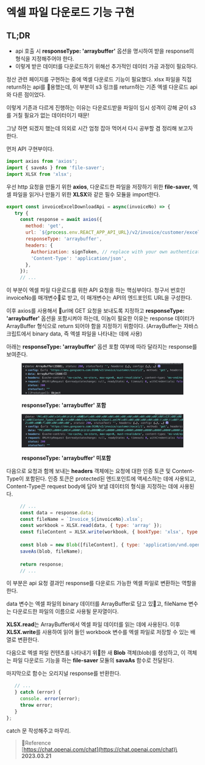 # 엑셀 파일 다운로드 기능 구현

## TL;DR

* api 호출 시 **responseType: 'arraybuffer'** 옵션을 명시하여 받을 response의 형식을 지정해주어야 한다.
* 이렇게 받은 데이터를 다운로드하기 위해선 추가적인 데이터 가공 과정이 필요하다.

정산 관련 페이지를 구현하는 중에 엑셀 다운로드 기능이 필요했다. xlsx 파일을 직접 return하는 api를 용했는데, 이 부분이 s3 링크를 return하는 기존 엑셀 다운로드 api와 다른 점이었다.

이렇게 기존과 다르게 진행하는 이유는 다운로드받을 파일이 임시 성격이 강해 굳이 s3를 거칠 필요가 없는 데이터이기 때문!

그냥 하면 되겠지 했는데 의외로 시간 엄청 잡아 먹어서 다시 공부할 겸 정리해 보고자 한다.

먼저 API 구현부이다.

```jsx
import axios from 'axios';
import { saveAs } from 'file-saver';
import XLSX from 'xlsx';
```

우선 http 요청을 만들기 위한 **axios**, 다운로드한 파일을 저장하기 위한 **file-saver**, 엑셀 파일을 읽거나 만들기 위한 **XLSX**와 같은 필수 모듈을 import한다.

```jsx
export const invoiceExcelDownloadApi = async(invoiceNo) => {
   try {
     const response = await axios({
       method: 'get',
       url: `${process.env.REACT_APP_API_URL}/v2/invoice/customer/excel/${invoiceNo}`,
       responseType: 'arraybuffer',
       headers: {
         Authorization: signToken, // replace with your own authentication token
         'Content-Type': 'application/json',
       },
     });
     // ...
```

이 부분이 엑셀 파일 다운로드를 위한 API 요청을 하는 핵심부이다. 청구서 번호인 invoiceNo를 매개변수로 받고, 이 매개변수는 API의 엔드포인트 URL을 구성한다.

이후 axios를 사용해서 url에 GET 요청을 보내도록 지정하고 **responseType: 'arraybuffer'** 옵션을 포함시켜야 하는데, 이놈이 필요한 이유는 response 데이터가 ArrayBuffer 형식으로 return 되어야 함을 지정하기 위함이다. (ArrayBuffer는 자바스크립트에서 binary data, 즉 엑셀 파일을 나타내는 데에 사용)

아래는 **responseType: 'arraybuffer'** 옵션 포함 여부에 따라 달라지는 response를 보여준다.

<figure><img src="../../.gitbook/assets/image.png" alt=""><figcaption><p><strong>responseType: 'arraybuffer' 포함</strong></p></figcaption></figure>

<figure><img src="../../.gitbook/assets/image (1).png" alt=""><figcaption><p><strong>responseType: 'arraybuffer' 미포함</strong></p></figcaption></figure>

다음으로 요청과 함께 보내는 **headers** 객체에는 요청에 대한 인증 토큰 및 Content-Type이 포함된다. 인증 토큰은 protected된 엔드포인트에 액세스하는 데에 사용되고, Content-Type은 request body에 담아 보낼 데이터의 형식을 지정하는 데에 사용된다.

```jsx
     // ...
     const data = response.data;
     const fileName = `Invoice_${invoiceNo}.xlsx`;
     const workbook = XLSX.read(data, { type: 'array' });
     const fileContent = XLSX.write(workbook, { bookType: 'xlsx', type: 'array' });

     const blob = new Blob([fileContent], { type: 'application/vnd.openxmlformats-officedocument.spreadsheetml.sheet' });
     saveAs(blob, fileName);

     return response;
     // ...
```

이 부분은 api 요청 결과인 response를 다운로드 가능한 엑셀 파일로 변환하는 역할을 한다.

data 변수는 엑셀 파일의 binary 데이터를 ArrayBuffer로 담고 있고, fileName 변수는 다운로드한 파일의 이름으로 사용될 문자열이다.

**XLSX.read**는 ArrayBuffer에서 엑셀 파일 데이터를 읽는 데에 사용된다. 이후 **XLSX.write**를 사용하여 읽어 들인 workbook 변수를 엑셀 파일로 저장할 수 있는 배열로 변환한다.

다음으로 엑셀 파일 컨텐츠를 나타내기 위한 새 **Blob** 객체(blob)를 생성하고, 이 객체는 파일 다운로드 기능을 하는 **file-saver** 모듈의 **savaAs** 함수로 전달된다.

마지막으로 함수는 오리지널 response를 반환한다.

```jsx
   // ...
   } catch (error) {
     console. error(error);
     throw error;
   }
};
```

catch 문 작성해주고 마무리.

> Reference\
> [https://chat.openai.com/chat](https://chat.openai.com/chat)\
> **2023.03.21**
